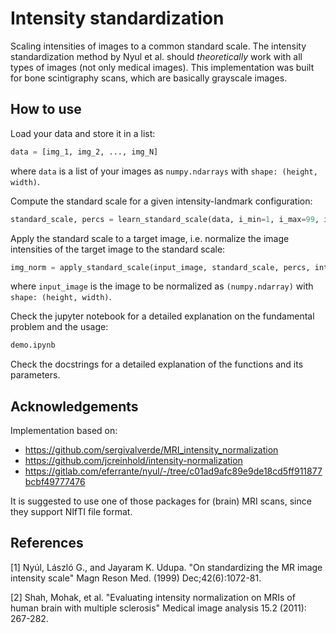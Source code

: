 # Intensity standardization
Scaling intensities of images to a common standard scale. The intensity standardization method by Nyul et al. should 
*theoretically* work with all types of images (not only medical images). This implementation was built for 
bone scintigraphy scans, which are basically grayscale images.

## How to use
Load your data and store it in a list:
```python
data = [img_1, img_2, ..., img_N]
```
where `data` is a list of your images as `numpy.ndarrays` with `shape: (height, width)`.

Compute the standard scale for a given intensity-landmark configuration:
```python
standard_scale, percs = learn_standard_scale(data, i_min=1, i_max=99, i_s_min=1, i_s_max=100, l_percentile=10, u_percentile=90, step=10)
```
Apply the standard scale to a target image, i.e. normalize the image intensities of the target image to the standard 
scale:
```python
img_norm = apply_standard_scale(input_image, standard_scale, percs, interp_type='linear')
```
where `input_image` is the image to be normalized as `(numpy.ndarray)` with `shape: (height, width)`.

Check the jupyter notebook for a detailed explanation on the fundamental problem and the usage: 
```python
demo.ipynb
```
Check the docstrings for a detailed explanation of the functions and its parameters.

## Acknowledgements
Implementation based on:
- https://github.com/sergivalverde/MRI_intensity_normalization
- https://github.com/jcreinhold/intensity-normalization
- https://gitlab.com/eferrante/nyul/-/tree/c01ad9afc89e9de18cd5ff911877bcbf49777476

It is suggested to use one of those packages for (brain) MRI scans, since they support NIfTI file format.

## References
[1] Nyúl, László G., and Jayaram K. Udupa. "On standardizing the MR image intensity scale" Magn Reson Med. (1999) 
Dec;42(6):1072-81.

[2] Shah, Mohak, et al. "Evaluating intensity normalization on MRIs of human brain with multiple sclerosis" Medical 
image analysis 15.2 (2011): 267-282.
